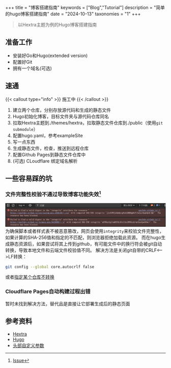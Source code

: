 +++
title = "博客搭建指南"
keywords = ["Blog","Tutorial"]
description = "简单的hugo博客搭建指南"
date = "2024-10-13"
taxonomies = "1"
+++

> 以Hextra主题为例的Hugo博客搭建指南

## 准备工作

- 安装好Go和Hugo(extended version)
- 配置好Git
- 拥有一个域名(可选)

## 速通

{{< callout type="info" >}}
  施工中
{{< /callout >}}

1. 建立两个仓库，分别存放源代码和生成的静态文件
2. Hugo初始化博客，目标文件夹与源代码仓库同名
3. 拉取Hextra主题到./themes/hextra，拉取静态文件仓库到./public（使用`git submodule`）
4. 配置hugo.yaml，参考exampleSite
5. 写一点东西
6. 生成静态文件，检查，推送到远程仓库
7. 配置Github Pages到静态文件仓库中
8. (可选) CLoudflare 绑定域名解析

## 一些容易踩的坑

### 文件完整性校验不通过导致博客功能失效[^1]

![landscape](./hextra-setup-tutorial/hextra-setup-tutorial_blocker-js-css.png "如图")
为确保脚本或者样式表不被恶意篡改，网页会使用`integrity`来校验文件完整性，如果计算的SHA-256值和指定的不匹配，则浏览器拒绝加载此资源。
而在hugo生成静态资源后，如果尝试将其上传到github，有可能文件中的换行符会被git自动转换，导致本地文件和云端文件校验值不同。
解决方法是关闭git自带的CRLF<-->LF转换：

```bash
git config --global core.autocrlf false
```

或者[指定某个仓库不转换](https://docs.github.com/zh/get-started/getting-started-with-git/configuring-git-to-handle-line-endings#per-repository-settings)

### Cloudflare Pages自动构建过程出错

暂时未找到解决方法，替代品是直接让它部署生成后的静态页面

## 参考资料

- [Hextra](https://imfing.github.io/hextra/zh-cn/docs/getting-started/)
- [Hugo](https://www.gohugo.org)
- [头部自定义参数](https://www.gohugo.org/doc/content/front-matter/)

[^1]: [Issue](https://github.com/kubernetes/website/issues/25414)
